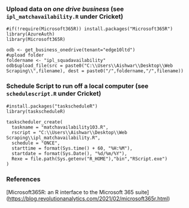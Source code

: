 ### Upload data on _one drive business_ (see ```ipl_matchavailability.R``` under Cricket)

```
#if(!require(Microsoft365R)) install.packages("Microsoft365R")
library(AzureAuth)
library(Microsoft365R)

odb <- get_business_onedrive(tenant="edge10ltd")
#upload folder
foldername <- "ipl_squadavailability"
odb$upload_file(src = paste0("C:\\Users\\Aishwar\\Desktop\\Web Scraping\\",filename), dest = paste0("/",foldername,"/",filename))

```

### Schedule Script to run off a local computer (see ```schedulescript.R``` under Cricket)

``` 
#install.packages("taskscheduleR")
library(taskscheduleR)

taskscheduler_create(
  taskname = "matchavailability103.R",
  rscript = "C:\\Users\\Aishwar\\Desktop\\Web Scraping\\ipl_matchavailability.R",
  schedule = "ONCE",
  starttime = format(Sys.time() + 60, "%H:%M"),
  startdate = format(Sys.Date(), "%d/%m/%Y"),
  Rexe = file.path(Sys.getenv("R_HOME"),"bin","RScript.exe")
)

```

### References  
[Microsoft365R: an R interface to the Microsoft 365 suite] (https://blog.revolutionanalytics.com/2021/02/microsoft365r.html)